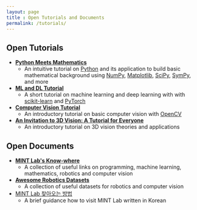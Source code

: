 ```yaml
---
layout: page
title : Open Tutorials and Documents
permalink: /tutorials/
---
```


## Open Tutorials
* **[Python Meets Mathematics](https://github.com/mint-lab/python_meets_math)**
  * An intuitive tutorial on [Python](https://www.python.org/) and its application to build basic mathematical background using [NumPy](https://numpy.org/), [Matplotlib](https://matplotlib.org/), [SciPy](https://scipy.org/), [SymPy](https://www.sympy.org/), and more
* **[ML and DL Tutorial](https://github.com/mint-lab/dl_tutorial)**
  * A short tutorial on machine learning and deep learning with with [scikit-learn](https://scikit-learn.org/) and [PyTorch](https://pytorch.org/)
* **[Computer Vision Tutorial](https://github.com/mint-lab/cv_tutorial)**
  * An introductory tutorial on basic computer vision with [OpenCV](https://opencv.org/)
* **[An Invitation to 3D Vision: A Tutorial for Everyone](https://github.com/mint-lab/3dv_tutorial)**
  * An introductory tutorial on 3D vision theories and applications



## Open Documents
* **[MINT Lab's Know-where](https://mint-lab.notion.site/MINT-Lab-s-Know-Where-2b2ed3a7bbfd4e37aa61f791d6ce67c2)**
  * A collection of useful links on programming, machine learning, mathematics, robotics and computer vision
* **[Awesome Robotics Datasets](https://mint-lab.github.io/awesome-robotics-datasets/)**
  * A collection of useful datasets for robotics and computer vision
* [MINT Lab 찾아오는 방법](/visit_kr)
  * A brief guidance how to visit MINT Lab written in Korean
